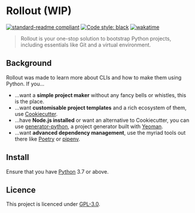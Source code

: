 # Rollout (WIP)

[![standard-readme compliant](https://img.shields.io/badge/readme%20style-standard-brightgreen.svg?style=flat-square)](https://github.com/RichardLitt/standard-readme)
[![Code style: black](https://img.shields.io/badge/code%20style-black-000000.svg)](https://github.com/psf/black)
[![wakatime](https://wakatime.com/badge/user/018daccf-84a6-42a4-b6f7-339559cb10c8/project/018dc050-e1e3-42b5-ad16-de47afc6cad6.svg)](https://wakatime.com/badge/user/018daccf-84a6-42a4-b6f7-339559cb10c8/project/018dc050-e1e3-42b5-ad16-de47afc6cad6)
> Rollout is your one-stop solution to bootstrap Python projects, including essentials like Git and a virtual environment.

## Background

Rollout was made to learn more about CLIs and how to make them using Python. If you...

* ...want a **simple project maker** without any fancy bells or whistles, this is the place.
* ...want **customisable project templates** and a rich ecosystem of them, use [Cookiecutter](https://www.cookiecutter.io/).
* ...have **Node.js installed** or want an alternative to Cookiecutter, you can use [generator-python](https://github.com/thejohnfreeman/generator-python), a project generator built with [Yeoman](https://yeoman.io/).
* ...want **advanced dependency management**, use the myriad tools out there like [Poetry](https://python-poetry.org/) or [pipenv](https://pipenv.pypa.io/en/latest/).

## Install

Ensure that you have [Python](https://www.python.org/downloads/) 3.7 or above.

<!--
### Production

Installation through [`pipx`](https://pipx.pypa.io/stable/) is recommended.

Todo: Get pipx working

Install it with the following command if you don't already have it...

```sh
pip install pipx
```

...then you can install the tool.

```sh
pipx install rollout
```

Now you can use the tool to your heart's desire.

Todo: Conflicts with the usage section

```sh
rollout my-new-project -d numpy pandas matplotlib
```

### Development

See the [Contributing](#contributing) section for guidelines on contributing.

After cloning the repository through Git or GitHub Desktop, you can use the program with the following commands:

```sh
cd src  # If your working directory isn't already in src
python main.py my-new-project -d numpy pandas matplotlib
```

## Usage

```sh
rollout my-new-project -d numpy pandas matplotlib
```

## Contributing
-->
## Licence

This project is licenced under [GPL-3.0](https://github.com/AbsoluteRich/rollout/tree/main/LICENSE).
